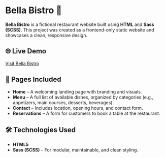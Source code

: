 # Bella Bistro 🍝

**Bella Bistro** is a fictional restaurant website built using **HTML** and **Sass (SCSS)**. This project was created as a frontend-only static website and showcases a clean, responsive design.

## 🌐 Live Demo

[Visit Bella Bistro](https://codebyxander.github.io/Bella-Bistro-HTML-SASS-Project/index.html)

## 📄 Pages Included

- **Home** – A welcoming landing page with branding and visuals.
- **Menu** – A full list of available dishes, organized by categories (e.g., appetizers, main courses, desserts, beverages).
- **Contact** – Includes location, opening hours, and contact form.
- **Reservations** – A form for customers to book a table at the restaurant.

## 🛠️ Technologies Used

- **HTML5**
- **Sass (SCSS)** – For modular, maintainable, and clean styling.
